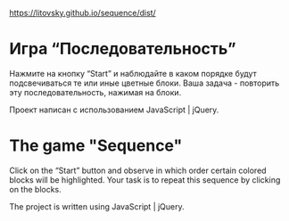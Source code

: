<https://litovsky.github.io/sequence/dist/>
# Игра “Последовательность”
Нажмите на кнопку “Start” и наблюдайте в каком порядке будут подсвечиваться те или иные цветные блоки. Ваша задача - повторить эту последовательность, нажимая на блоки.

Проект написан с использованием JavaScript | jQuery.

# The game "Sequence"
Click on the “Start” button and observe in which order certain colored blocks will be highlighted. Your task is to repeat this sequence by clicking on the blocks.

The project is written using JavaScript | jQuery.







